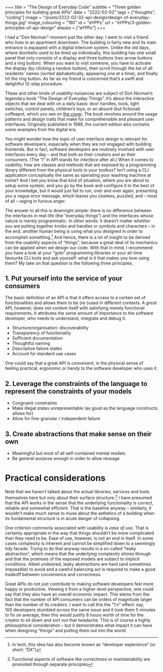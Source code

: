 +++
title = "The Design of Everyday Code"
subtitle = "Three golden principles for building great APIs"
date = "2222-02-02"
tags = ["thoughts", "coding"]
image = "/posts/2222-02-02-api-design/design-of-everyday-things.jpg"
image_colouring = "190"
id = "eYPPs"
url = "eYPPs/3-golden-principles-of-api-design"
aliases = ["eYPPs"]
+++

I had a “Don Norman”-moment just the other day: I went to visit a friend who lives in an apartment downtown. The building is fairly new and its main entrance is equipped with a digital intercom system. Unlike the old days, where doorbells used to be lined up individually, this building has one small panel that only consists of a display and three buttons (two arrow buttons and a ring button). When you want to visit someone, you have to activate the display (by clicking a random button), then scroll through the list of all residents’ names (sorted alphabetically, appearing one at a time), and finally hit the ring button. As far as my friend is concerned that’s a swift and delightful 12-step procedure.

These and other kinds of usability nuisances are subject of Don Norman’s legendary book “The Design of Everyday Things”. It’s about the interactive objects that we deal with on a daily basis: door handles, tools, light switches, control panels, children’s toys, or an absurd (but fictional) coffeepot, which you see on [the cover](/posts/2222-02-02-api-design/design-of-everyday-things.jpg). The book revolves around the usage patterns and design traits that make for comprehensible and pleasant user interfaces. Originally published in 1988, the current edition also contains some examples from the digital era.

You might wonder how the topic of user interface design is relevant for software developers, especially when they are not engaged with building frontends. But in fact, software developers are routinely involved with user interfaces every day – and that both as their creators and as their consumers. (The “I” in API stands for *interface* after all.) When it comes to usability, how are classes and methods that are exposed by a programming library different from the physical tools in your toolbox? Isn’t using a CLI application conceptually the same as operating your washing machine at home? And I bet you know that kind of situation, where you are about to setup some system, and you go by the book and configure it to the best of your knowledge, but it would just fail to run, over and over again, presenting you a vague error message, which leaves you clueless, puzzled, and – most of all – raging in furious anger.

The answer to all this is downright simple: there is no difference between the interfaces in real-life (the “everyday things”) and the interfaces whose nature is merely programmatic. In other words: it doesn’t matter whether you are putting together knobs and handles or symbols and characters – in the end, another human being is using what you designed in order to accomplish something.[^1] And hence, there is a lot of insight to be derived from the usability aspects of “things”, because a great deal of its mechanics can be applied when we design our code. With that in mind, I recommend you have a look at your “goto” programming libraries or your all-time favourite CLI tools and ask yourself: what is it that makes you love using them? My take on that question is the following three principles.

## 1. Put yourself into the service of your consumers

The basic definition of an API is that it offers access to a certain set of functionalities and allows them to be (re-)used in different contexts. A *great* API, however, does not content itself with satisfying merely functional requirements. It attributes the same amount of importance to the software developer, who needs to understand, integrate and debug it.

- Structure/organisation: discoverability
- Transparency of functionality
- Sufficient documentation
- Thoughtful naming
- Descriptive failure states
- Account for standard use cases

One could say that a great API is *convenient*, in the physical sense of feeling practical, ergonomic or handy to the software developer who uses it.

## 2. Leverage the constraints of the language to represent the constraints of your models
- Congruent constraints
- Make illegal states unrepresentable (as good as the language constructs allows for)
- Allow for fine-granular / independent failure

## 3. Create abstractions that make sense on their own
- Meaningful but most of all self-contained mental models
- Be general-purpose enough in order to allow reusage


# Practical considerations

Note that we haven’t talked about the actual libraries, services and tools themselves here but only about their surface structure.[^2] I have presumed that the API works in the sense that the underlying functionality is correct, reliable and somewhat efficient. That is the baseline anyway – similarly, it wouldn’t make much sense to muse about the asthetics of a building when its fundamental structure is in acute danger of collapsing.

One criterion commonly associated with usability is *ease of use*. That is certainly appropriate in the way that things shouldn’t be more complicated than they need to be. Ease of use, however, is not an end in itself. In some cases complexity is inherent and cannot be simplified down to a seemingly tidy facade. Trying to do that anyway results in a so-called “leaky abstraction”, which means that the underlying complexity shines through and that the promises of the exposed models are subject to implicit conditions. Albeit undesired, leaky abstractions are hard (and sometimes impossible) to avoid and a careful balancing act is required to make a good tradeoff between convenience and correctness.

Great APIs do not just contribute to making software developers feel more happy or productive. Viewing it from a higher-level perspective, one could say that they also have an overall economic impact. This stems from the fact that the number of API consumers can be orders of magnitude larger than the number of its creators. I want to call this the “1:n” effect: say, 100 developers stumbled across the same issue and it took them 5 minutes to fix on average, then this would justify 8 hours worth of time for the creator to sit down and sort out that headache. This is of course a highly philosophical consideration – but it demonstrates what impact it can have when designing “things” and putting them out into the world.


[^1]: In tech, this idea has also become known as “developer experience” (or short: “DX”)

[^2]: Functional aspects of software like correctness or maintainability are promoted through separate principles
